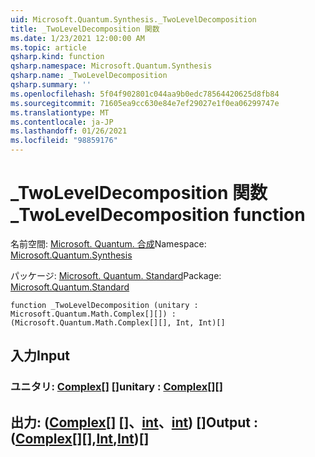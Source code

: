 ```yaml
---
uid: Microsoft.Quantum.Synthesis._TwoLevelDecomposition
title: _TwoLevelDecomposition 関数
ms.date: 1/23/2021 12:00:00 AM
ms.topic: article
qsharp.kind: function
qsharp.namespace: Microsoft.Quantum.Synthesis
qsharp.name: _TwoLevelDecomposition
qsharp.summary: ''
ms.openlocfilehash: 5f04f902801c044aa9b0edc78564420625d8fb84
ms.sourcegitcommit: 71605ea9cc630e84e7ef29027e1f0ea06299747e
ms.translationtype: MT
ms.contentlocale: ja-JP
ms.lasthandoff: 01/26/2021
ms.locfileid: "98859176"
---
```

# <a name="_twoleveldecomposition-function"></a><span data-ttu-id="e197e-102">_TwoLevelDecomposition 関数</span><span class="sxs-lookup"><span data-stu-id="e197e-102">_TwoLevelDecomposition function</span></span>

<span data-ttu-id="e197e-103">名前空間: [Microsoft. Quantum. 合成](xref:Microsoft.Quantum.Synthesis)</span><span class="sxs-lookup"><span data-stu-id="e197e-103">Namespace: [Microsoft.Quantum.Synthesis](xref:Microsoft.Quantum.Synthesis)</span></span>

<span data-ttu-id="e197e-104">パッケージ: [Microsoft. Quantum. Standard](https://nuget.org/packages/Microsoft.Quantum.Standard)</span><span class="sxs-lookup"><span data-stu-id="e197e-104">Package: [Microsoft.Quantum.Standard](https://nuget.org/packages/Microsoft.Quantum.Standard)</span></span>




```qsharp
function _TwoLevelDecomposition (unitary : Microsoft.Quantum.Math.Complex[][]) : (Microsoft.Quantum.Math.Complex[][], Int, Int)[]
```


## <a name="input"></a><span data-ttu-id="e197e-105">入力</span><span class="sxs-lookup"><span data-stu-id="e197e-105">Input</span></span>

### <a name="unitary--complex"></a><span data-ttu-id="e197e-106">ユニタリ: [Complex](xref:Microsoft.Quantum.Math.Complex)[] []</span><span class="sxs-lookup"><span data-stu-id="e197e-106">unitary : [Complex](xref:Microsoft.Quantum.Math.Complex)[][]</span></span>





## <a name="output--complexintint"></a><span data-ttu-id="e197e-107">出力: ([Complex](xref:Microsoft.Quantum.Math.Complex)[] []、[int](xref:microsoft.quantum.lang-ref.int)、[int](xref:microsoft.quantum.lang-ref.int)) []</span><span class="sxs-lookup"><span data-stu-id="e197e-107">Output : ([Complex](xref:Microsoft.Quantum.Math.Complex)[][],[Int](xref:microsoft.quantum.lang-ref.int),[Int](xref:microsoft.quantum.lang-ref.int))[]</span></span>

